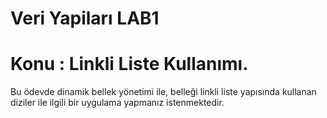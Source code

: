 # Veri Yapiları LAB1

# Konu : Linkli Liste Kullanımı. 
Bu ödevde dinamik bellek yönetimi ile, belleği linkli liste yapısında kullanan diziler ile ilgili bir uygulama yapmanız istenmektedir.   

